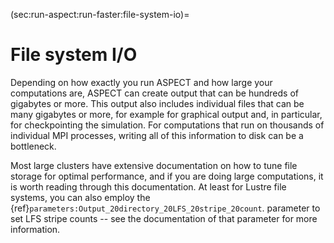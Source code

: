 (sec:run-aspect:run-faster:file-system-io)=
# File system I/O

Depending on how exactly you run ASPECT and how large your computations are,
ASPECT can create output that can be hundreds of gigabytes or more. This output
also includes individual files that can be many gigabytes or more, for example
for graphical output and, in particular, for checkpointing the simulation.
For computations that run on thousands of individual MPI processes, writing
all of this information to disk can be a bottleneck.

Most large clusters have extensive documentation on how to tune file storage
for optimal performance, and if you are doing large computations, it is worth
reading through this documentation. At least for Lustre file systems, you can
also employ the {ref}`parameters:Output_20directory_20LFS_20stripe_20count`.
parameter to set LFS stripe counts -- see the documentation of that parameter
for more information.
